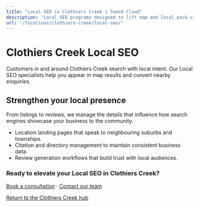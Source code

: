 ```yaml
---
title: "Local SEO in Clothiers Creek | Tweed Cloud"
description: "Local SEO programs designed to lift map and local pack visibility for Clothiers Creek businesses."
url: "/locations/clothiers-creek/local-seo/"
---
```


# Clothiers Creek Local SEO

Customers in and around Clothiers Creek search with local intent. Our Local SEO specialists help you appear in map results and convert nearby enquiries.

## Strengthen your local presence

From listings to reviews, we manage the details that influence how search engines showcase your business to the community.

- Location landing pages that speak to neighbouring suburbs and townships.
- Citation and directory management to maintain consistent business data.
- Review generation workflows that build trust with local audiences.

### Ready to elevate your Local SEO in Clothiers Creek?

[Book a consultation](/consultation/) · [Contact our team](/contact/)

[Return to the Clothiers Creek hub](/locations/clothiers-creek/)
